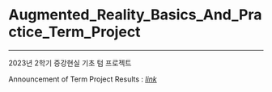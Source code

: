 # Augmented_Reality_Basics_And_Practice_Term_Project
<hr>

2023년 2학기 증강현실 기초 텀 프로젝트

Announcement of Term Project Results : <u>[_link_](https://www.canva.com/design/DAFyzJSPC8o/p6ed3PG58gyu0jMUPdKmSA/view?utm_content=DAFyzJSPC8o&utm_campaign=designshare&utm_medium=link&utm_source=editor)</u> 
